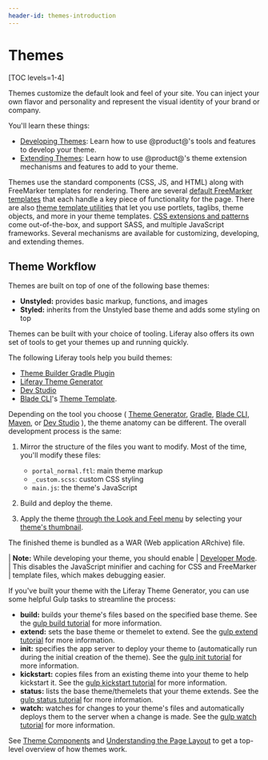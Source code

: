 ```yaml
---
header-id: themes-introduction
---
```


# Themes

[TOC levels=1-4]

Themes customize the default look and feel of your site. You can inject your own
flavor and personality and represent the visual identity of your brand or
company. 

You'll learn these things:

- [Developing Themes](/developer/frameworks/-/knowledge_base/7-2/developing-themes): 
  Learn how to use @product@'s tools and features to develop your theme.
- [Extending Themes](/developer/frameworks/-/knowledge_base/7-2/extending-themes): 
  Learn how to use @product@'s theme extension mechanisms and features to add to 
  your theme.

Themes use the standard components (CSS, JS, and HTML) along with FreeMarker
templates for rendering. There are several 
[default FreeMarker templates](/developer/frameworks/-/knowledge_base/7-2/theme-components-and-workflow#theme-templates)
that each handle a key piece of functionality for the page. There are also 
[theme template utilities](/developer/frameworks/-/knowledge_base/7-2/theme-components-and-workflow#theme-template-utilities)
that let you use portlets, taglibs, theme objects, and more in your theme
templates. 
[CSS extensions and patterns](/developer/frameworks/-/knowledge_base/7-2/theme-components-and-workflow#css-frameworks-and-extensions)
come out-of-the-box, and support SASS, and multiple JavaScript frameworks.
Several mechanisms are available for customizing, developing, and extending
themes. 

## Theme Workflow

Themes are built on top of one of the following base themes: 

- **Unstyled:** provides basic markup, functions, and images 
- **Styled:** inherits from the Unstyled base theme and adds some styling on top

Themes can be built with your choice of tooling. Liferay also offers its own set
of tools to get your themes up and running quickly. 

The following Liferay tools help you build themes:

- [Theme Builder Gradle Plugin](/docs/7-2/reference/-/knowledge_base/reference/theme-builder-gradle-plugin)
- [Liferay Theme Generator](/docs/7-2/reference/-/knowledge_base/reference/installing-the-theme-generator-and-creating-a-theme)
- [Dev Studio](/developer/frameworks/-/knowledge_base/7-2/creating-themes-with-liferay-ide)
- [Blade CLI](/developer/frameworks/-/knowledge_base/7-2/blade-cli)'s 
  [Theme Template](/docs/7-2/reference/-/knowledge_base/reference/theme-template). 

Depending on the tool you choose 
(
  [Theme Generator](/docs/7-2/reference/-/knowledge_base/reference/theme-generator), 
  [Gradle](/docs/7-2/reference/-/knowledge_base/reference/theme-builder-gradle-plugin), 
  [Blade CLI](/docs/7-2/reference/-/knowledge_base/reference/theme-template), 
  [Maven](/docs/7-2/reference/-/knowledge_base/reference/theme-template), 
  or 
  [Dev Studio](/docs/7-2/reference/-/knowledge_base/reference/theme-template)
), 
the theme anatomy can be different. The overall development process is the 
same: 

1.  Mirror the structure of the files you want to modify. Most of the time,
    you'll modify these files:

    - `portal_normal.ftl`: main theme markup
    - `_custom.scss`: custom CSS styling
    - `main.js`: the theme's JavaScript

2.  Build and deploy the theme.

3.  Apply the theme 
    [through the Look and Feel menu](/discover/portal/-/knowledge_base/7-2/page-set-look-and-feel) 
    by selecting your 
    [theme's thumbnail](/developer/frameworks/-/knowledge_base/7-2/creating-a-thumbnail-preview-for-your-theme). 

The finished theme is bundled as a WAR (Web application ARchive) file. 

| **Note:** While developing your theme, you should enable
| [Developer Mode](/developer/frameworks/-/knowledge_base/7-2/using-developer-mode-with-themes).
| This disables the JavaScript minifier and caching for CSS and FreeMarker
| template files, which makes debugging easier.

If you've built your theme with the Liferay Theme Generator, you can use some
helpful Gulp tasks to streamline the process: 

- **build:** builds your theme's files based on the specified base theme. 
  See the 
  [gulp build tutorial](/developer/frameworks/-/knowledge_base/7-2/building-your-themes-files) 
  for more information.
- **extend:** sets the base theme or themelet to extend. See the 
  [gulp extend tutorial](/developer/frameworks/-/knowledge_base/7-2/changing-your-base-theme) 
  for more information.
- **init:** specifies the app server to deploy your theme to (automatically run
  during the initial creation of the theme). See the 
  [gulp init tutorial](/developer/frameworks/-/knowledge_base/7-2/configuring-your-themes-app-server)
  for more information. 
- **kickstart:** copies files from an existing theme into your theme to help 
  kickstart it. See the 
  [gulp kickstart tutorial](/developer/frameworks/-/knowledge_base/7-2/copying-an-existing-themes-files) 
  for more information.
- **status:** lists the base theme/themelets that your theme extends. See the 
  [gulp status tutorial](/developer/frameworks/-/knowledge_base/7-2/listing-your-themes-extensions) 
  for more information.
- **watch:** watches for changes to your theme's files and automatically deploys 
  them to the server when a change is made. See the 
  [gulp watch tutorial](/developer/frameworks/-/knowledge_base/7-2/automatically-deploying-theme-changes) 
  for more information.

See 
[Theme Components](/developer/frameworks/-/knowledge_base/7-2/theme-components) 
and 
[Understanding the Page Layout](/developer/frameworks/-/knowledge_base/7-2/understanding-the-page-layout) 
to get a top-level overview of how themes work. 
